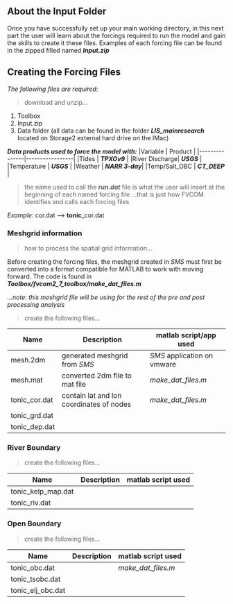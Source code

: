 ## About the Input Folder

Once you have successfully set up your main working directory, in this next part the user will learn about the forcings required to run the model and gain the skills to create it these files. Examples of each forcing file can be found in the zipped filled named ***Input.zip***

## Creating the Forcing Files 

*The following files are required:*
> download and unzip...
1. Toolbox
2. Input.zip
3. Data folder (all data can be found in the folder ***LIS_mainresearch*** located on Storage2 external hard drive on the IMac)

***Data products used to force the model with:***
|Variable       | Product         |
|---------------|-----------------|
|Tides          | ***TPXOv9***    |
|River Discharge| ***USGS***      |
|Temperature    | ***USGS***      | 
|Weather        | ***NARR 3-day***|
|Temp/Salt_OBC  | ***CT_DEEP***   |

> the name used to call the ***run.dat*** file is what the user will insert at the beginning of each named forcing file
...that is just how FVCOM identifies and calls each forcing files

*Example:*
cor.dat --> **tonic**_cor.dat

### Meshgrid information
> how to process the spatial grid information...

Before creating the forcing files, the meshgrid created in *SMS* must first be converted into a format compatible for MATLAB to work with moving forward. The code is found in ***Toolbox/fvcom2_7_toolbox/make_dat_files.m***

*...note: this meshgrid file will be using for the rest of the pre and post processing analysis*

> create the following files...

|Name         |Description                              | matlab script/app used     |
|-------------|-----------------------------------------|----------------------------|
|mesh.2dm     | generated meshgrid from *SMS*           | *SMS* application on vmware|
|mesh.mat     | converted 2dm file to mat file          |*make_dat_files.m*          |
|tonic_cor.dat| contain lat and lon coordinates of nodes|*make_dat_files.m*          |
|tonic_grd.dat|
|tonic_dep.dat|

### River Boundary
> create the following files...

|Name              |Description| matlab script used|
|------------------|-----------|-------------------|
|tonic_kelp_map.dat|
|tonic_riv.dat     |

### Open Boundary
> create the following files...

|Name             |Description| matlab script used|
|-----------------|-----------|-------------------|
|tonic_obc.dat    |           | *make_dat_files.m*|
|tonic_tsobc.dat  |
|tonic_elj_obc.dat|
